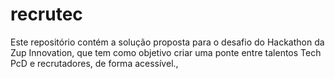 # recrutec
Este repositório contém a solução proposta para o desafio do Hackathon da Zup Innovation, que tem como objetivo criar uma ponte entre talentos Tech PcD e recrutadores, de forma acessível.,
